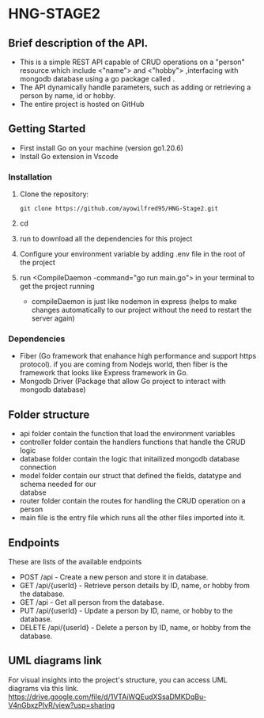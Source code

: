 # HNG-STAGE2

## Brief description of the API.
- This is a simple REST API capable of CRUD operations on a "person" resource which include <"name"> and <"hobby"> ,interfacing with mongodb database using a go package called <mongodb driver>. 
- The API dynamically handle parameters, such as adding or retrieving a person by name, id or hobby.  
- The entire project is hosted on GitHub

## Getting Started

- First install Go on your machine (version go1.20.6)
- Install Go extension in Vscode

### Installation

1. Clone the repository:

   ```shell
   git clone https://github.com/ayowilfred95/HNG-Stage2.git

2. cd <project-name> 

3.  run <go mod download> to download all the dependencies for this project

4. Configure your environment variable by adding .env file in the root of the project


4. run <CompileDaemon -command="go run main.go"> in your terminal to get the project running
    - compileDaemon is just like nodemon in express (helps to make changes automatically to our project without the need to restart the server again)

###  Dependencies
- Fiber (Go framework that enahance high performance and support https protocol).
    if you are coming from Nodejs world, then fiber is the framework that looks like Express framework in Go.
- Mongodb Driver (Package that allow Go project to interact with mongodb database)


## Folder structure
- api folder contain the function that load the environment variables
- controller folder contain the handlers functions that handle the CRUD logic
- database folder contain the logic that initailized mongodb database connection
- model folder contain our struct that defined the fields, datatype and schema needed for our  
  databse
- router folder contain the routes for handling the CRUD operation on a person
- main file is the entry file which runs all the other files imported into it.

## Endpoints
These are lists of the available endpoints

- POST /api - Create a new person and store it in database.
- GET /api/{userId} - Retrieve person details by ID, name, or hobby from the database.
- GET /api - Get all person from the database.
- PUT /api/{userId} - Update a person by ID, name, or hobby to the database.
- DELETE /api/{userId} - Delete a person by ID, name, or hobby from the database.

## UML diagrams link
For visual insights into the project's structure, you can access UML diagrams via this link.
https://drive.google.com/file/d/1VTAiWQEudXSsaDMKDqBu-V4nGbxzPlvR/view?usp=sharing
